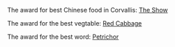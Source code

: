 The award for best Chinese food in Corvallis:
[The Show](https://www.theshowfood.com/?gclid=CjwKCAiA2pyuBhBKEiwApLaIO4OysG6KX4shcO8yXz30vaslr0LCwrVYgicqxkIzlGKf98VT9okAwRoCQ58QAvD_BwE)

The award for the best vegtable:
[Red Cabbage](https://en.wikipedia.org/wiki/Red_cabbage)

The award for the best word:
[Petrichor](https://en.wikipedia.org/wiki/Petrichor)

